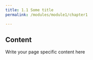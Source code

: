 ```yaml
---
title: 1.1 Some title
permalink: /modules/module1/chapter1

---
```


## Content
Write your page specific content here